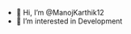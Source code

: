 - 👋 Hi, I’m @ManojKarthik12
- 👀 I’m interested in Development

<!--- - 🌱 I’m currently learning 
- 💞️ I’m looking to collaborate on ...
- 📫 How to reach me ... --->

<!---
ManojKarthik12/ManojKarthik12 is a ✨ special ✨ repository because its `README.md` (this file) appears on your GitHub profile.
You can click the Preview link to take a look at your changes.
--->
